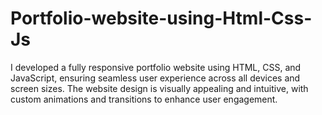 # Portfolio-website-using-Html-Css-Js
I developed a fully responsive portfolio website using HTML, CSS, and JavaScript, ensuring seamless user experience across all devices and screen sizes. The website design is visually appealing and intuitive, with custom animations and transitions to enhance user engagement. 
